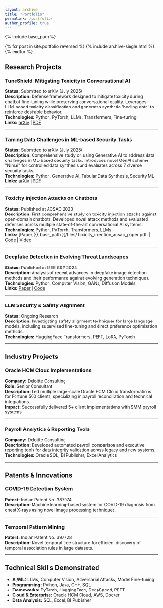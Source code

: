 ```yaml
---
layout: archive
title: "Portfolio"
permalink: /portfolio/
author_profile: true
---
```


{% include base_path %}

{% for post in site.portfolio reversed %}
  {% include archive-single.html %}
{% endfor %}

## Research Projects

### TuneShield: Mitigating Toxicity in Conversational AI
**Status:** Submitted to arXiv (July 2025)  
**Description:** Defense framework designed to mitigate toxicity during chatbot fine-tuning while preserving conversational quality. Leverages LLM-based toxicity classification and generates synthetic 'healing data' to reinforce desirable behavior.  
**Technologies:** Python, PyTorch, LLMs, Transformers, Fine-tuning  
**Links:** [arXiv](https://arxiv.org/abs/2507.05660) | [PDF](https://arxiv.org/abs/2507.05660)

---

### Taming Data Challenges in ML-based Security Tasks
**Status:** Submitted to arXiv (July 2025)  
**Description:** Comprehensive study on using Generative AI to address data challenges in ML-based security tasks. Introduces novel GenAI scheme "Nimai" for controlled data synthesis and evaluates across 7 diverse security tasks.  
**Technologies:** Python, Generative AI, Tabular Data Synthesis, Security ML  
**Links:** [arXiv](https://arxiv.org/abs/2507.06092) | [PDF](https://arxiv.org/html/2507.06092v1)

---

### Toxicity Injection Attacks on Chatbots
**Status:** Published at ACSAC 2023  
**Description:** First comprehensive study on toxicity injection attacks against open-domain chatbots. Developed novel attack methods and evaluated defenses across multiple state-of-the-art conversational AI systems.  
**Technologies:** Python, PyTorch, Transformers, LLMs  
**Links:** [Paper]({{ base_path }}/files/Toxicity_injection_acsac_paper.pdf) | [Code](https://github.com/secml-lab-vt/Chatbot-Toxicity-Injection/) | [Video](https://www.youtube.com/watch?v=Y9FTew96mxo)

---

### Deepfake Detection in Evolving Threat Landscapes
**Status:** Published at IEEE S&P 2024  
**Description:** Analysis of recent advances in deepfake image detection methods and their performance against evolving generation techniques.  
**Technologies:** Python, Computer Vision, GANs, Diffusion Models  
**Links:** [Paper](https://arxiv.org/abs/2404.16212) | [Code](https://github.com/secml-lab-vt/EvolvingThreat-DeepfakeImageDetect)

---

### LLM Security & Safety Alignment
**Status:** Ongoing Research  
**Description:** Investigating safety alignment techniques for large language models, including supervised fine-tuning and direct preference optimization methods.  
**Technologies:** HuggingFace Transformers, PEFT, LoRA, PyTorch

---

## Industry Projects

### Oracle HCM Cloud Implementations
**Company:** Deloitte Consulting  
**Role:** Senior Consultant  
**Description:** Led multiple large-scale Oracle HCM Cloud transformations for Fortune 500 clients, specializing in payroll reconciliation and technical integrations.  
**Impact:** Successfully delivered 5+ client implementations with $MM payroll systems

---

### Payroll Analytics & Reporting Tools
**Company:** Deloitte Consulting  
**Description:** Developed automated payroll comparison and executive reporting tools for data integrity validation across legacy and new systems.  
**Technologies:** Oracle SQL, BI Publisher, Excel Analytics

---

## Patents & Innovations

### COVID-19 Detection System
**Patent:** Indian Patent No. 387074  
**Description:** Machine learning-based system for COVID-19 diagnosis from chest X-rays using novel image processing techniques.

---

### Temporal Pattern Mining
**Patent:** Indian Patent No. 397728  
**Description:** Novel temporal tree structure for efficient discovery of temporal association rules in large datasets.

---

## Technical Skills Demonstrated

- **AI/ML:** LLMs, Computer Vision, Adversarial Attacks, Model Fine-tuning
- **Programming:** Python, Java, C++, SQL
- **Frameworks:** PyTorch, HuggingFace, DeepSpeed, PEFT
- **Cloud & Enterprise:** Oracle HCM Cloud, AWS, Docker
- **Data Analysis:** SQL, Excel, BI Publisher 